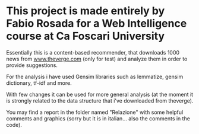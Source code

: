 # This project is made entirely by Fabio Rosada for a Web Intelligence course at Ca Foscari University

Essentially this is a content-based recommender, that downloads 1000 news from www.theverge.com (only for test) and analyze them in order to provide suggestions.

For the analysis i have used Gensim libraries such as lemmatize, gensim dictionary, tf-idf and more.

With few changes it can be used for more general analysis (at the moment it is strongly related to the data structure that i've downloaded from theverge).

You may find a report in the folder named "Relazione" with some helpful comments and graphics (sorry but it is in italian... also the comments in the code).
